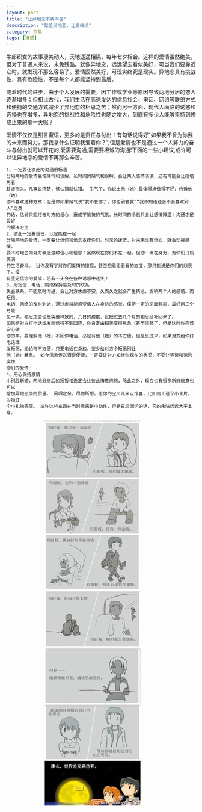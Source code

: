 ```yaml
---
layout: post
title: "让异地恋不再辛苦"
description: "献给异地恋，让爱继续"
category: 杂集
tags: [情感]
---
```


牛郎织女的故事凄美动人，天地遥遥相隔，每年七夕相会。这样的爱情虽然绝美，但对于普通人来说，未免残酷。就像异地恋，远远望去看似美好，可当我们要靠近它时，就发现不那么容易了。爱情固然美好，可现实终究是现实。异地恋具有挑战性，具有危险性，不是每个人都能坚持到最后。  

随着时代的进步，由于个人发展的需要，因工作或学业等原因导致两地分居的恋人逐渐增多；但相比古代，我们生活在高速发达的信息社会，电话、网络等联络方式和便捷的交通方式减少了异地恋的相思之苦；然而另一方面，现代人面临的诱惑和选择也在增多，异地恋的挑战性和危险性也随之增大，到底有多少人能够坚持到修成正果的那一天呢？    

爱情不仅仅是甜言蜜语，更多的是责任与付出！有句话说得好"如果我不曾为你我的未来而努力，那我拿什么证明我爱着你？",但是爱情也不是通过一个人努力的奋斗与付出就可以开花的,爱需要沟通,需要要坦诚的沟通!下面的一些小建议,或许可以让异地恋的爱情不再那么辛苦。

	1、一定要让彼此的沟通很畅通
	分隔两地的爱情最怕赌气和误解。长时间的赌气和误解，会让两人感情淡漠，还有可能会让挖墙角者
	趁虚而入。凡事说清楚，该认错就认错。 生气了，你说出他（她）具体哪点做得不好，告诉他（她）
	你不喜欢这种方式；但是你如果赌气说“我不管你了，你也别管我”“我不知道还会不会喜欢别人”之类
	的话，估计只能打击对方的信心，造成不愉快的气氛。长时间的冷战只会让感情降温！沟通才是最好
	的解决方法！
	2、彼此一定要信任，认定能在一起
	分隔两地的爱情，一定要让信仰和信念支撑你们。时常的迷茫，对未来没有信心，就会动摇感情。
	要不时地去向对方表达这种信心和信念：虽然现在你们不在一起，但你一直在努力，为你们日后美满
	的生活奋斗。 当你没有了对你们爱情的憧憬，甚至抱着走着看的态度，那只能说是你们的悲哀了。没
	有坚定信念的爱情，总有一天会在各种诱惑中迷失！ 
	3、用短信、电话、网络保持最及时的联系
	失去联系、不能及时沟通，会让对方焦虑不安。久而久之就会产生猜忌，影响两个人的感情。而短信、
	电话、网络的及时到达，通过虚拟能感受情人在身边的感觉。保持一定的见面频率，最好两三个月能
	见一次。相思之苦也是需要释放的，几日的甜蜜，就把过去几个月的相思给补回来了。
	如果给对方打电话或发短信得不到回应，你肯定由甜美变得焦急（甚至愤怒了，但是这时你应该安心做
	你的事，要理解他（她）不回你电话，必定有他（她）的不方便。但是反过来，如果对方给你打电话或
	发短信，无论再不方便，只要电话在身边，至少给对方个短信别让
	他（她）着急。 如今信息传送很是便捷，一定要让对方知晓你现在的状况，不要让等待和猜忌腐蚀
	你们的爱情！
	4、用心保持激情
	小别胜新婚，两地分居后的短暂相逢定会让彼此情意绵绵，除此之外，现在也有很多新鲜玩意也可以
	增加异地恋情的质量。 闲暇之余，尽你所想，给你的宝贝儿来点惊喜，比如网上送个小卡片，为她订
	个小礼物等等。 或许这些东西在当时看来是小动作，但是日后回忆的话，它的余味远远大于本身。


<span style="margin-left:100px">![异地恋](/assets/images/forlove.jpg)</span>